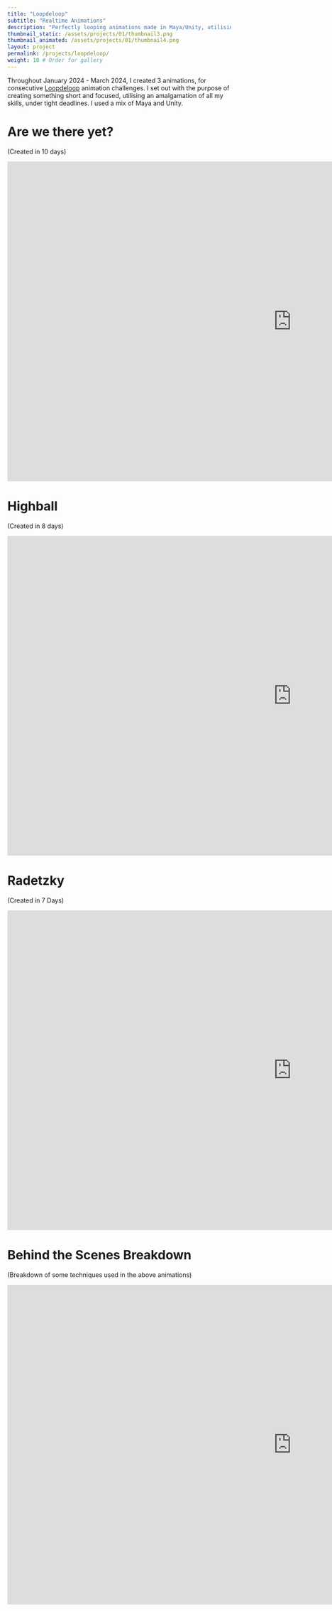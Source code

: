 ```yaml
---
title: "Loopdeloop"
subtitle: "Realtime Animations"
description: "Perfectly looping animations made in Maya/Unity, utilising a huge range of tech and art skills. The animations were made for 3 consecutive loopdeloop challenges with the themes: Boat, Ball and March."
thumbnail_static: /assets/projects/01/thumbnail3.png
thumbnail_animated: /assets/projects/01/thumbnail4.png
layout: project
permalink: /projects/loopdeloop/
weight: 10 # Order for gallery
---
```


Throughout January 2024 - March 2024, I created 3 animations, for consecutive [Loopdeloop][loopdeloop-insta] animation challenges. I set out with the purpose of creating something short and focused, utilising an amalgamation of all my skills, under tight deadlines. I used a mix of Maya and Unity.

# Are we there yet?
(Created in 10 days)
<iframe title="vimeo-player" src="https://player.vimeo.com/video/909074313?h=8ac712f0d7" width="1280" height="720" frameborder="0" referrerpolicy="strict-origin-when-cross-origin" allow="autoplay; fullscreen; picture-in-picture; clipboard-write; encrypted-media; web-share"   allowfullscreen></iframe>

# Highball
(Created in 8 days)
<iframe title="vimeo-player" src="https://player.vimeo.com/video/918307020?h=c3df223ba4" width="1280" height="720" frameborder="0" referrerpolicy="strict-origin-when-cross-origin" allow="autoplay; fullscreen; picture-in-picture; clipboard-write; encrypted-media; web-share"   allowfullscreen></iframe>

# Radetzky
(Created in 7 Days)
<iframe title="vimeo-player" src="https://player.vimeo.com/video/928752483?h=6353728b31" width="1280" height="720" frameborder="0" referrerpolicy="strict-origin-when-cross-origin" allow="autoplay; fullscreen; picture-in-picture; clipboard-write; encrypted-media; web-share"   allowfullscreen></iframe>

# Behind the Scenes Breakdown
(Breakdown of some techniques used in the above animations)
<iframe title="vimeo-player" src="https://player.vimeo.com/video/969872693?h=e70e2229de" width="1280" height="720" frameborder="0" referrerpolicy="strict-origin-when-cross-origin" allow="autoplay; fullscreen; picture-in-picture; clipboard-write; encrypted-media; web-share"   allowfullscreen></iframe>






[loopdeloop-insta]: https://www.instagram.com/loopdeloop_animation